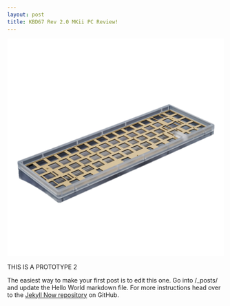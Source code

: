 ```yaml
---
layout: post
title: KBD67 Rev 2.0 MKii PC Review!
---
```


![_config.yml](https://raw.githubusercontent.com/TeeheeTypes/TeeheeTypes.github.io/master/images/KBD67%20Rev%202.0%20MKii%20Polycarb%20Rev1.jpeg.png)

THIS IS A PROTOTYPE 2

The easiest way to make your first post is to edit this one. Go into /_posts/ and update the Hello World markdown file. For more instructions head over to the [Jekyll Now repository](https://github.com/barryclark/jekyll-now) on GitHub.
